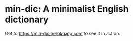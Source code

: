 # min-dic: A minimalist English dictionary

Got to https://min-dic.herokuapp.com to see it in action.
